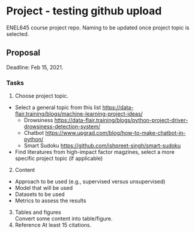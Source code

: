 # Project  - testing github upload
ENEL645 course project repo. Naming to be updated once project topic is selected.

## Proposal
Deadline: Feb 15, 2021.
### Tasks
1. Choose project topic.
 - Select a general topic from this list https://data-flair.training/blogs/machine-learning-project-ideas/
   - Drowsiness https://data-flair.training/blogs/python-project-driver-drowsiness-detection-system/
   - Chatbot https://www.upgrad.com/blog/how-to-make-chatbot-in-python/ 
   - Smart Sudoku https://github.com/ishpreet-singh/smart-sudoku
 - Find literatures from high-impact factor magzines, select a more specific project topic (if applicable)
2. Content
 - Approach to be used (e.g., supervised versus unsupervised)
 - Model that will be used
 - Datasets to be used
 - Metrics to assess the results
3. Tables and figures  
 Convert some content into table/figure.
4. Reference
 At least 15 citations.
